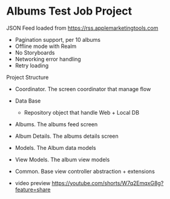 # Albums Test Job Project

JSON Feed loaded from https://rss.applemarketingtools.com

- Pagination support, per 10 albums
- Offline mode with Realm
- No Storyboards
- Networking error handling 
- Retry loading


Project Structure
- Coordinator. The screen coordinator that manage flow

- Data Base
  - Repository object that handle Web + Local DB

- Albums. The albums feed screen

- Album Details. The albums details screen

- Models. The Album data models

- View Models. The album view models

- Common. Base view controller abstraction + extensions

- video preview
https://youtube.com/shorts/W7q2EmqxG8g?feature=share
 
